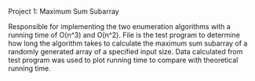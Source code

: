Project 1: Maximum Sum Subarray

Responsible for implementing the two enumeration algorithms with a running time of O(n^3) and O(n^2). File is the test program to 
determine how long the algorithm takes to calculate the maximum sum subarray of a randomly generated array of a specified input
size. Data calculated from test program was used to plot running time to compare with theoretical running time.
